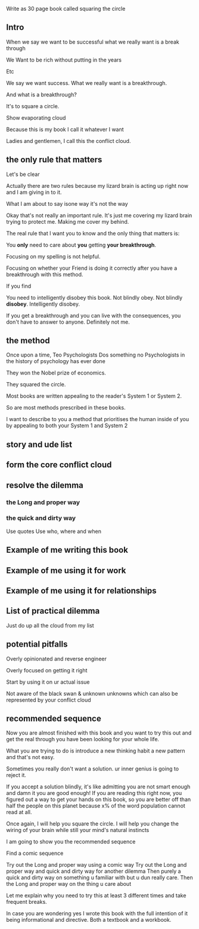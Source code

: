 Write as 30 page book called squaring the circle

## Intro

When we say we want to be successful what we really want is a break through

We Want to be rich without putting in the years 

Etc

We say we want success. What we really want is a breakthrough.

And what is a breakthrough?

It's to square a circle.

Show evaporating cloud

Because this is my book I call it whatever I want

Ladies and gentlemen, I call this the conflict cloud.

## the only rule that matters

Let's be clear

Actually there are two rules because my lizard brain is acting up right now and I am giving in to it.

What I am about to say isone way it's not the way

Okay that's not really an important rule. It's just me covering my lizard brain trying to protect me. Making me cover my behind.

The real rule that I want you to know and the only thing that matters is:

You **only** need to care about **you** getting **your breakthrough**.

Focusing on my spelling is not helpful.

Focusing on whether your Friend is doing it correctly after you have a breakthrough with this method.

If you find 

You need to intelligently disobey this book. Not blindly obey. Not blindly **disobey**. Intelligently disobey.

If you get a breakthrough and you can live with the consequences, you don't have to answer to anyone. Definitely not me.

## the method

Once upon a time, Teo Psychologists Dos something no Psychologists in the history of psychology has ever done 

They won the Nobel prize of economics.

They squared the circle.

Most books are written appealing to the reader's System 1 or System 2.

So are most methods prescribed in these books.

I want to describe to you a method that prioritises the human inside of you by appealing to both your System 1 and System 2

## story and ude list

## form the core conflict cloud

## resolve the dilemma

### the Long and proper way
### the quick and dirty way

Use quotes 
Use who, where and when

## Example of me writing this book 

## Example of me using it for work

## Example of me using it for relationships


## List of practical dilemma 

Just do up all the cloud from my list

## potential pitfalls

Overly opinionated and reverse engineer

Overly focused on getting it right

Start by using it on ur actual issue 

Not aware of the black swan & unknown unknowns which can also be represented by your conflict cloud

## recommended sequence 

Now you are almost finished with this book and you want to try this out and get the real through you have been looking for your whole life.

What you are trying to do is introduce a new thinking habit a new pattern and that's not easy.

Sometimes you really don't want a solution. ur inner genius is going to reject it. 

If you accept a solution blindly, it's like admitting you are not smart enough and damn it you are good enough! If you are reading this right now, you figured out a way to get your hands on this book, so you are better off than half the people on this planet because x% of the word population cannot read at all.

Once again, I will help you square the circle. I will help you change the wiring of your brain while still your mind's natural instincts

I am going to show you the recommended sequence

Find a comic sequence 

Try out the Long and proper way using a comic way
Try out the Long and proper way and quick and dirty way for another dilemma 
Then purely a quick and dirty way on something u familiar with but u dun really care.
Then the Long and proper way on the thing u care about 

Let me explain why you need to try this at least 3 different times and take frequent breaks.

In case you are wondering yes I wrote this book with the full intention of it being informational and directive. Both a textbook and a workbook.



